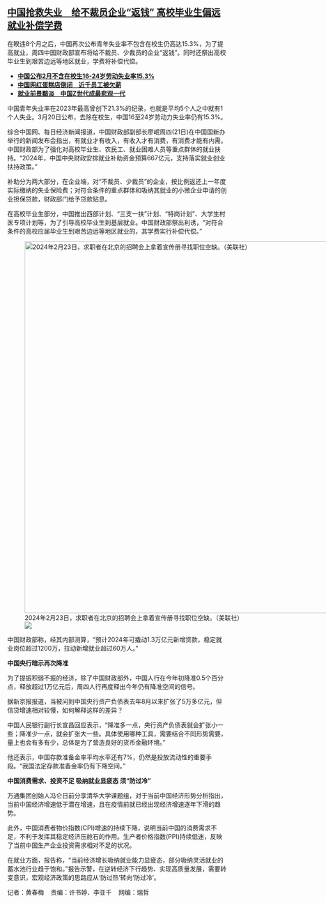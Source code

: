<!--1711037100000-->
[中国抢救失业　给不裁员企业“返钱” 高校毕业生偏远就业补偿学费](https://www.rfa.org/mandarin/yataibaodao/jingmao/hcm2-03212024071637.html)
------

<p>在睽违8个月之后，中国再次公布青年失业率不包含在校生仍高达15.3%，为了提高就业，周四中国财政部宣布将给不裁员、少裁员的企业“返钱”。同时还祭出高校毕业生到艰苦边远等地区就业，学费将补偿代偿。</p><ul><li><strong><span class="result-title"> <a class="state-published" href="https://www.rfa.org/mandarin/yataibaodao/jingmao/hx2-03202024092239.html">中国公布2月不含在校生16-24岁劳动失业率15.3%</a> </span></strong></li><li><strong><span class="result-title"> <a class="state-published" href="https://www.rfa.org/mandarin/yataibaodao/jingmao/gt1-03192024011421.html">中国网红蛋糕店倒闭　近千员工被欠薪</a> </span></strong></li><li><span class="result-title"> <a class="state-published" href="https://www.rfa.org/mandarin/Xinwen/4-02162024133542.html"><strong>就业前景黯淡　中国Z世代成最悲观一代</strong></a> </span></li></ul><p>中国青年失业率在2023年最高曾创下21.3%的纪录，也就是平均5个人之中就有1个人失业。3月20日公布，去除在校生，中国16至24岁劳动力失业率仍有15.3%。</p><p>综合中国网、每日经济新闻报道，中国财政部副部长廖岷周四(21日)在中国国新办举行的新闻发布会指出，有就业才有收入，有收入才有消费，有消费才能有内需。中国财政部为了强化对高校毕业生、农民工、就业困难人员等重点群体的就业扶持。“2024年，中国中央财政安排就业补助资金预算667亿元，支持落实就业创业扶持政策。”</p><p>补助分为两大部分，在企业端，对“不裁员、少裁员”的企业，按比例返还上一年度实际缴纳的失业保险费；对符合条件的重点群体和吸纳其就业的小微企业申请的创业担保贷款，财政部门给予贷款贴息。</p><p>在高校毕业生部分，中国推出西部计划、“三支一扶”计划、“特岗计划”、大学生村医专项计划等，为了引导高校毕业生到基层就业。中国财政部祭出利诱，“对符合条件的高校应届毕业生到艰苦边远等地区就业的，其学费实行补偿代偿。”</p><p><figure class="image-richtext image-inline captioned" style="width:1280px;"><img alt="2024年2月23日，求职者在北京的招聘会上拿着宣传册寻找职位空缺。（美联社）" height="853" src="https://www.rfa.org/mandarin/yataibaodao/jingmao/hcm2-03212024071637.html/ap24063099900035.jpg/@@images/3b628573-69fd-40ed-8944-86cf2cc7d4e8.jpeg" title="AP24063099900035.jpg" width="1280"/><figcaption class="image-caption">2024年2月23日，求职者在北京的招聘会上拿着宣传册寻找职位空缺。（美联社）</figcaption><small></small><div id="zoomattribute"><a data-caption="2024年2月23日，求职者在北京的招聘会上拿着宣传册寻找职位空缺。（美联社）" data-fancybox="" href="https://www.rfa.org/mandarin/yataibaodao/jingmao/hcm2-03212024071637.html/ap24063099900035.jpg" id="single_image" title="2024年2月23日，求职者在北京的招聘会上拿着宣传册寻找职位空缺。（美联社）"><img src="/++plone++rfa-resources/img/icon-zoom.png"/></a></div></figure></p><p>中国财政部称，经其内部测算，“预计2024年可撬动1.3万亿元新增贷款，稳定就业岗位超过1200万，拉动新增就业超过60万人。”</p><p><strong>中国央行暗示再次降准</strong></p><p>为了提振积弱不振的经济，除了中国财政部外，中国人行在今年初降准0.5个百分点，释放超过1万亿元后，周四人行再度释出今年仍有降准空间的信号。</p><p>据新京报报道，当被问到中国央行资产负债表去年8月以来扩张了5万多亿元，但信贷增速相对较慢，如何解释这样的差异？</p><p>中国人民银行副行长宣昌回应表示，“降准多一点，央行资产负债表就会扩张小一些；降准少一点，就会扩张大一些。具体使用哪种工具，需要结合不同形势需要，量上也会有多有少，总体是为了营造良好的货币金融环境。”</p><p>他还表示，中国存款准备金率平均水平还有7%，仍然是投放流动性的重要手段。“我国法定存款准备金率仍有下降空间。”</p><p><strong>中国消费需求、投资不足 吸纳就业显疲态 须“防过冷”</strong></p><p>万通集团创始人冯仑日前分享清华大学课题组，对于当前中国经济形势分析指出，当前中国经济增速低于潜在增速，且在疫情前就已经出现经济增速逐年下滑的趋势。</p><p>此外，中国消费者物价指数(CPI)增速的持续下降，说明当前中国的消费需求不足，不利于发挥其稳定经济压舱石的作用。生产者价格指数(PPI)持续低迷，反映了当前中国生产企业投资需求相对不足的状况。</p><p>在就业方面，报告称，“当前经济增长吸纳就业能力显疲态，部分吸纳灵活就业的蓄水池行业趋于饱和。”报告示警，在逆转经济下行趋势、实现高质量发展，需要转变意识，宏观经济政策的思路应从‘防过热’转向‘防过冷’。</p><p>记者：黄春梅    责编：许书婷、李亚千    网编：瑞哲</p>
